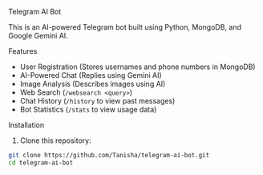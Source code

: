 Telegram AI Bot  

This is an AI-powered Telegram bot built using Python, MongoDB, and Google Gemini AI.

 Features  
-  User Registration (Stores usernames and phone numbers in MongoDB)
-  AI-Powered Chat (Replies using Gemini AI)
-  Image Analysis (Describes images using AI)
-  Web Search (`/websearch <query>`)
-  Chat History (`/history` to view past messages)
-  Bot Statistics (`/stats` to view usage data)

 Installation  
1. Clone this repository:
```bash
git clone https://github.com/Tanisha/telegram-ai-bot.git
cd telegram-ai-bot

